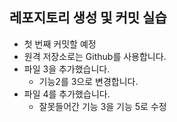## 레포지토리 생성 및 커밋 실습
* 첫 번째 커밋할 예정
* 원격 저장소로는 Github를 사용합니다.
* 파일 3을 추가했습니다.
  * 기능2를 3으로 변경합니다.
* 파일 4를 추가했습니다.
  * 잘못들어간 기능 3을 기능 5로 수정

